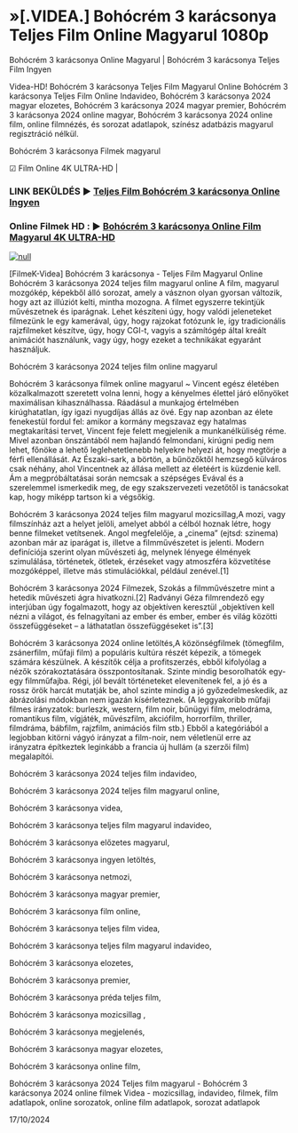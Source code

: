 # »[.VIDEA.] Bohócrém 3 karácsonya Teljes Film Online Magyarul 1080p

Bohócrém 3 karácsonya Online Magyarul | Bohócrém 3 karácsonya Teljes Film Ingyen

Videa-HD! Bohócrém 3 karácsonya Teljes Film Magyarul Online Bohócrém 3 karácsonya Teljes Film Online Indavideo, Bohócrém 3 karácsonya 2024 magyar elozetes, Bohócrém 3 karácsonya 2024 magyar premier, Bohócrém 3 karácsonya 2024 online magyar, Bohócrém 3 karácsonya 2024 online film, online filmnézés, és sorozat adatlapok, színész adatbázis magyarul regisztráció nélkül.

Bohócrém 3 karácsonya Filmek magyarul

☑ Film Online 4K ULTRA-HD |

### LINK BEKÜLDÉS ▶️ [Teljes Film Bohócrém 3 karácsonya Online Ingyen](https://t.co/hAtVypqlBX)

### Online Filmek HD : ▶️ [Bohócrém 3 karácsonya Online Film Magyarul 4K ULTRA-HD](https://t.co/hAtVypqlBX)

[![null](https://static.wixstatic.com/media/855a25_043b5abeb4ae4d35ac003198e7fe56ed~mv2.gif)](https://t.co/hAtVypqlBX)

[FilmeK-Videa] Bohócrém 3 karácsonya - Teljes Film Magyarul Online Bohócrém 3 karácsonya 2024 teljes film magyarul online A film, magyarul mozgókép, képekből álló sorozat, amely a vásznon olyan gyorsan változik, hogy azt az illúziót kelti, mintha mozogna. A filmet egyszerre tekintjük művészetnek és iparágnak. Lehet készíteni úgy, hogy valódi jeleneteket filmezünk le egy kamerával, úgy, hogy rajzokat fotózunk le, így tradicionális rajzfilmeket készítve, úgy, hogy CGI-t, vagyis a számítógép által kreált animációt használunk, vagy úgy, hogy ezeket a technikákat egyaránt használjuk.

Bohócrém 3 karácsonya 2024 teljes film online magyarul

Bohócrém 3 karácsonya filmek online magyarul ~ Vincent egész életében közalkalmazott szeretett volna lenni, hogy a kényelmes élettel járó előnyöket maximálisan kihasználhassa. Ráadásul a munkajog értelmében kirúghatatlan, így igazi nyugdíjas állás az övé. Egy nap azonban az élete fenekestül fordul fel: amikor a kormány megszavaz egy hatalmas megtakarítási tervet, Vincent feje felett megjelenik a munkanélküliség réme. Mivel azonban önszántából nem hajlandó felmondani, kirúgni pedig nem lehet, főnöke a lehető leglehetetlenebb helyekre helyezi át, hogy megtörje a férfi ellenállását. Az Északi-sark, a börtön, a bűnözőktől hemzsegő külváros csak néhány, ahol Vincentnek az állása mellett az életéért is küzdenie kell. Ám a megpróbáltatásai során nemcsak a szépséges Evával és a szerelemmel ismerkedik meg, de egy szakszervezeti vezetőtől is tanácsokat kap, hogy miképp tartson ki a végsőkig.

Bohócrém 3 karácsonya 2024 teljes film magyarul mozicsillag,A mozi, vagy filmszínház azt a helyet jelöli, amelyet abból a célból hoznak létre, hogy benne filmeket vetítsenek. Angol megfelelője, a „cinema” (ejtsd: szinema) azonban már az iparágat is, illetve a filmművészetet is jelenti. Modern definíciója szerint olyan művészeti ág, melynek lényege élmények szimulálása, történetek, ötletek, érzéseket vagy atmoszféra közvetítése mozgóképpel, illetve más stimulációkkal, például zenével.[1]

Bohócrém 3 karácsonya 2024 Filmezek, Szokás a filmművészetre mint a hetedik művészeti ágra hivatkozni.[2] Radványi Géza filmrendező egy interjúban úgy fogalmazott, hogy az objektíven keresztül „objektíven kell nézni a világot, és felnagyítani az ember és ember, ember és világ közötti összefüggéseket – a láthatatlan összefüggéseket is”.[3]

Bohócrém 3 karácsonya 2024 online letöltés,A közönségfilmek (tömegfilm, zsánerfilm, műfaji film) a populáris kultúra részét képezik, a tömegek számára készülnek. A készítők célja a profitszerzés, ebből kifolyólag a nézők szórakoztatására összpontosítanak. Szinte mindig besorolhatók egy-egy filmműfajba. Régi, jól bevált történeteket elevenítenek fel, a jó és a rossz örök harcát mutatják be, ahol szinte mindig a jó győzedelmeskedik, az ábrázolási módokban nem igazán kísérleteznek. (A leggyakoribb műfaji filmes irányzatok: burleszk, western, film noir, bűnügyi film, melodráma, romantikus film, vígjáték, művészfilm, akciófilm, horrorfilm, thriller, filmdráma, bábfilm, rajzfilm, animációs film stb.) Ebből a kategóriából a legjobban kitörni vágyó irányzat a film-noir, nem véletlenül erre az irányzatra építkeztek leginkább a francia új hullám (a szerzői film) megalapítói.

Bohócrém 3 karácsonya 2024 teljes film indavideo,

Bohócrém 3 karácsonya 2024 teljes film magyarul online,

Bohócrém 3 karácsonya videa,

Bohócrém 3 karácsonya teljes film magyarul indavideo,

Bohócrém 3 karácsonya előzetes magyarul,

Bohócrém 3 karácsonya ingyen letöltés,

Bohócrém 3 karácsonya netmozi,

Bohócrém 3 karácsonya magyar premier,

Bohócrém 3 karácsonya film online,

Bohócrém 3 karácsonya teljes film videa,

Bohócrém 3 karácsonya teljes film magyarul indavideo,

Bohócrém 3 karácsonya elozetes,

Bohócrém 3 karácsonya premier,

Bohócrém 3 karácsonya préda teljes film,

Bohócrém 3 karácsonya mozicsillag ,

Bohócrém 3 karácsonya megjelenés,

Bohócrém 3 karácsonya magyar elozetes,

Bohócrém 3 karácsonya online film,

Bohócrém 3 karácsonya 2024 Teljes film magyarul - Bohócrém 3 karácsonya 2024 online filmek Videa - mozicsillag, indavideo, filmek, film adatlapok, online sorozatok, online film adatlapok, sorozat adatlapok

17/10/2024
